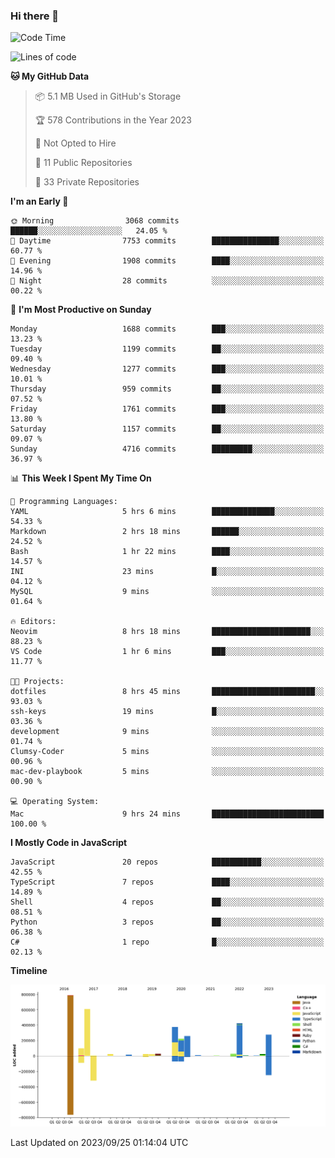 ### Hi there 👋

<!--
**Clumsy-Coder/Clumsy-Coder** is a ✨ _special_ ✨ repository because its `README.md` (this file) appears on your GitHub profile.

Here are some ideas to get you started:

- 🔭 I’m currently working on ...
- 🌱 I’m currently learning ...
- 👯 I’m looking to collaborate on ...
- 🤔 I’m looking for help with ...
- 💬 Ask me about ...
- 📫 How to reach me: ...
- 😄 Pronouns: ...
- ⚡ Fun fact: ...
-->

<!-- anmol098/waka-readme-stats -->
<!--START_SECTION:waka-->
![Code Time](http://img.shields.io/badge/Code%20Time-395%20hrs%2016%20mins-blue)

![Lines of code](https://img.shields.io/badge/From%20Hello%20World%20I%27ve%20Written-3.2%20million%20lines%20of%20code-blue)

**🐱 My GitHub Data** 

> 📦 5.1 MB Used in GitHub's Storage 
 > 
> 🏆 578 Contributions in the Year 2023
 > 
> 🚫 Not Opted to Hire
 > 
> 📜 11 Public Repositories 
 > 
> 🔑 33 Private Repositories 
 > 
**I'm an Early 🐤** 

```text
🌞 Morning                3068 commits        ██████░░░░░░░░░░░░░░░░░░░   24.05 % 
🌆 Daytime                7753 commits        ███████████████░░░░░░░░░░   60.77 % 
🌃 Evening                1908 commits        ████░░░░░░░░░░░░░░░░░░░░░   14.96 % 
🌙 Night                  28 commits          ░░░░░░░░░░░░░░░░░░░░░░░░░   00.22 % 
```
📅 **I'm Most Productive on Sunday** 

```text
Monday                   1688 commits        ███░░░░░░░░░░░░░░░░░░░░░░   13.23 % 
Tuesday                  1199 commits        ██░░░░░░░░░░░░░░░░░░░░░░░   09.40 % 
Wednesday                1277 commits        ███░░░░░░░░░░░░░░░░░░░░░░   10.01 % 
Thursday                 959 commits         ██░░░░░░░░░░░░░░░░░░░░░░░   07.52 % 
Friday                   1761 commits        ███░░░░░░░░░░░░░░░░░░░░░░   13.80 % 
Saturday                 1157 commits        ██░░░░░░░░░░░░░░░░░░░░░░░   09.07 % 
Sunday                   4716 commits        █████████░░░░░░░░░░░░░░░░   36.97 % 
```


📊 **This Week I Spent My Time On** 

```text
💬 Programming Languages: 
YAML                     5 hrs 6 mins        ██████████████░░░░░░░░░░░   54.33 % 
Markdown                 2 hrs 18 mins       ██████░░░░░░░░░░░░░░░░░░░   24.52 % 
Bash                     1 hr 22 mins        ████░░░░░░░░░░░░░░░░░░░░░   14.57 % 
INI                      23 mins             █░░░░░░░░░░░░░░░░░░░░░░░░   04.12 % 
MySQL                    9 mins              ░░░░░░░░░░░░░░░░░░░░░░░░░   01.64 % 

🔥 Editors: 
Neovim                   8 hrs 18 mins       ██████████████████████░░░   88.23 % 
VS Code                  1 hr 6 mins         ███░░░░░░░░░░░░░░░░░░░░░░   11.77 % 

🐱‍💻 Projects: 
dotfiles                 8 hrs 45 mins       ███████████████████████░░   93.03 % 
ssh-keys                 19 mins             █░░░░░░░░░░░░░░░░░░░░░░░░   03.36 % 
development              9 mins              ░░░░░░░░░░░░░░░░░░░░░░░░░   01.74 % 
Clumsy-Coder             5 mins              ░░░░░░░░░░░░░░░░░░░░░░░░░   00.96 % 
mac-dev-playbook         5 mins              ░░░░░░░░░░░░░░░░░░░░░░░░░   00.90 % 

💻 Operating System: 
Mac                      9 hrs 24 mins       █████████████████████████   100.00 % 
```

**I Mostly Code in JavaScript** 

```text
JavaScript               20 repos            ███████████░░░░░░░░░░░░░░   42.55 % 
TypeScript               7 repos             ████░░░░░░░░░░░░░░░░░░░░░   14.89 % 
Shell                    4 repos             ██░░░░░░░░░░░░░░░░░░░░░░░   08.51 % 
Python                   3 repos             ██░░░░░░░░░░░░░░░░░░░░░░░   06.38 % 
C#                       1 repo              █░░░░░░░░░░░░░░░░░░░░░░░░   02.13 % 
```



**Timeline**

![Lines of Code chart](https://raw.githubusercontent.com/Clumsy-Coder/Clumsy-Coder/main/assets/bar_graph.png)


 Last Updated on 2023/09/25 01:14:04 UTC
<!--END_SECTION:waka-->
